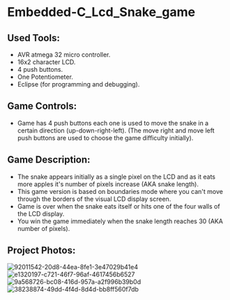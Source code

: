 # Embedded-C_Lcd_Snake_game
## Used Tools:
- AVR atmega 32 micro controller.
- 16x2 character LCD. 
- 4 push buttons.
- One Potentiometer.
- Eclipse (for programming and debugging).
## Game Controls:
- Game has 4 push buttons each one is used to move the snake in a certain direction (up-down-right-left).
(The move right and move left push buttons are used to  choose the game difficulty initially).

## Game Description:
- The snake appears initially as a single pixel on the LCD and as it eats more apples it's number of pixels increase (AKA snake length).
- This game version is based on boundaries mode where you can't move through the borders of the visual LCD display screen.
- Game is over when the snake eats itself or hits one of the four walls of the LCD display.
- You win the game immediately when the snake length reaches 30 (AKA number of pixels).
## Project Photos:
![92011542-20d8-44ea-8fe1-3e47029b41e4](https://user-images.githubusercontent.com/87082462/193435573-66f0a477-a0dd-41f7-94e9-045564e622ab.jpg)
![e1320197-c721-46f7-96af-4617456b6527](https://user-images.githubusercontent.com/87082462/193435575-9a6ea58f-fbc7-43d0-92bd-cba30292112b.jpg)
![9a568726-bc08-416d-957a-a2f996b39b0d](https://user-images.githubusercontent.com/87082462/193435576-0d4d69c1-2616-4e2c-9d83-452e932d214d.jpg)
![38238874-49dd-4f4d-8d4d-bb8ff560f7db](https://user-images.githubusercontent.com/87082462/193435611-078fd4c1-c4fa-4b15-bb21-97de938f6996.jpg)
